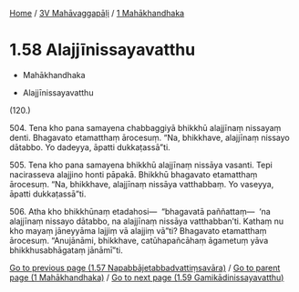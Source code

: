 
[Home](/) / [3V Mahāvaggapāḷi](...md) / [1 Mahākhandhaka](../3V/1.md)

# 1.58 Alajjīnissayavatthu

* Mahākhandhaka

* Alajjīnissayavatthu

(120.)

504\. Tena kho pana samayena chabbaggiyā bhikkhū alajjīnaṃ nissayaṃ denti. Bhagavato etamatthaṃ ārocesuṃ. “Na, bhikkhave, alajjīnaṃ nissayo dātabbo. Yo dadeyya, āpatti dukkaṭassā”ti.

505\. Tena kho pana samayena bhikkhū alajjīnaṃ nissāya vasanti. Tepi nacirasseva alajjino honti pāpakā. Bhikkhū bhagavato etamatthaṃ ārocesuṃ. “Na, bhikkhave, alajjīnaṃ nissāya vatthabbaṃ. Yo vaseyya, āpatti dukkaṭassā”ti.

506\. Atha kho bhikkhūnaṃ etadahosi—  “bhagavatā paññattaṃ—  ‘na alajjīnaṃ nissayo dātabbo, na alajjīnaṃ nissāya vatthabban’ti. Kathaṃ nu kho mayaṃ jāneyyāma lajjiṃ vā alajjiṃ vā”ti? Bhagavato etamatthaṃ ārocesuṃ. “Anujānāmi, bhikkhave, catūhapañcāhaṃ āgametuṃ yāva bhikkhusabhāgataṃ jānāmī”ti.

[Go to previous page (1.57 Napabbājetabbadvattiṃsavāra)](1.57.md) / [Go to parent page (1 Mahākhandhaka)](../3V/1.md) / [Go to next page (1.59 Gamikādinissayavatthu)](1.59.md)


